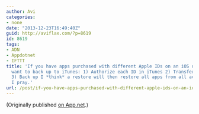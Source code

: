 ```yaml
---
author: Avi
categories:
- none
date: "2013-12-23T16:49:40Z"
guid: http://aviflax.com/?p=8619
id: 8619
tags:
- ADN
- Appdotnet
- IFTTT
title: 'If you have apps purchased with different Apple IDs on an iOS device, and
  want to back up to iTunes: 1) Authorize each ID in iTunes 2) Transfer all purchases
  3) Back up I *think* a restore will then restore all apps from all accounts. I hope.
  I pray.'
url: /post/if-you-have-apps-purchased-with-different-apple-ids-on-an-ios-device-and-want-to-back-up-to-itunes-1-authorize-each-id-in-itunes-2-transfer-all-purchases-3-back-up-i-think-a-restore-will-then-r-2/
---
```

(Originally published [on App.net](http://alpha.app.net/aviflax/post/18055096).)